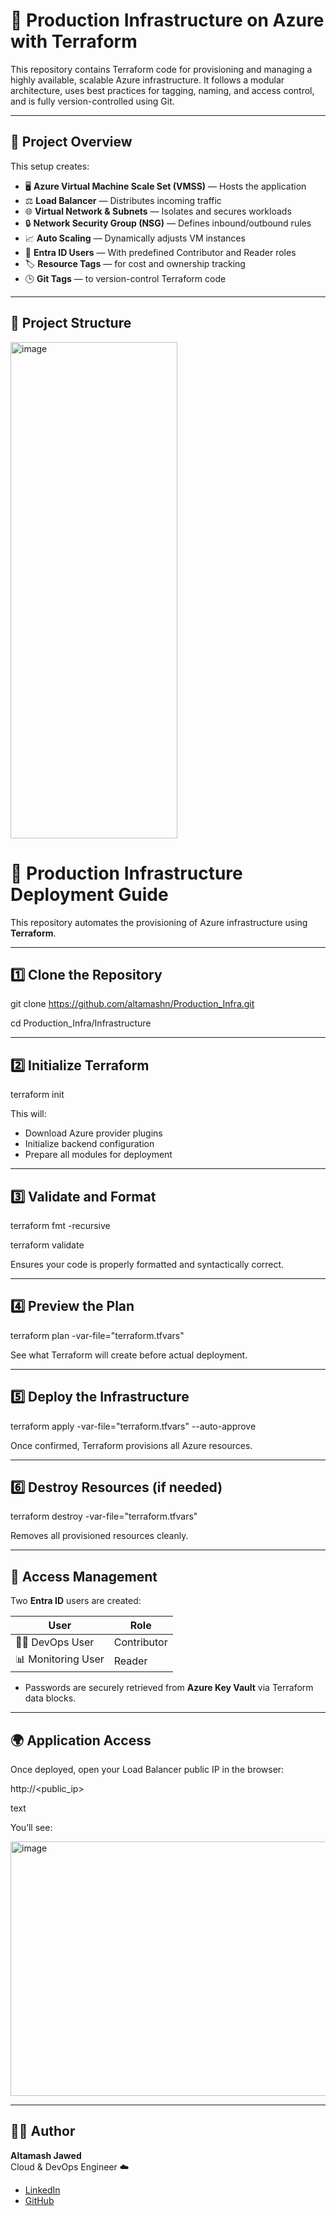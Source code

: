 # 🚀 Production Infrastructure on Azure with Terraform

This repository contains Terraform code for provisioning and managing a highly available, scalable Azure infrastructure. It follows a modular architecture, uses best practices for tagging, naming, and access control, and is fully version-controlled using Git.

---

## 🧱 Project Overview

This setup creates:

- 🖥️ **Azure Virtual Machine Scale Set (VMSS)** — Hosts the application
- ⚖️ **Load Balancer** — Distributes incoming traffic
- 🌐 **Virtual Network & Subnets** — Isolates and secures workloads
- 🔒 **Network Security Group (NSG)** — Defines inbound/outbound rules
- 📈 **Auto Scaling** — Dynamically adjusts VM instances
- 👥 **Entra ID Users** — With predefined Contributor and Reader roles
- 🏷️ **Resource Tags** — for cost and ownership tracking
- 🕒 **Git Tags** — to version-control Terraform code

---

## 📁 Project Structure
<img width="267" height="794" alt="image" src="https://github.com/user-attachments/assets/7f13e45b-6206-475f-81ef-58401f6904e1" />

# 🚀 Production Infrastructure Deployment Guide

This repository automates the provisioning of Azure infrastructure using **Terraform**.

---

## 1️⃣ Clone the Repository

git clone https://github.com/altamashn/Production_Infra.git

cd Production_Infra/Infrastructure

---

## 2️⃣ Initialize Terraform

terraform init

This will:
- Download Azure provider plugins
- Initialize backend configuration
- Prepare all modules for deployment

---

## 3️⃣ Validate and Format

terraform fmt -recursive

terraform validate

Ensures your code is properly formatted and syntactically correct.

---

## 4️⃣ Preview the Plan

terraform plan -var-file="terraform.tfvars"

See what Terraform will create before actual deployment.

---

## 5️⃣ Deploy the Infrastructure

terraform apply -var-file="terraform.tfvars" --auto-approve

Once confirmed, Terraform provisions all Azure resources.

---

## 6️⃣ Destroy Resources (if needed)

terraform destroy -var-file="terraform.tfvars"

Removes all provisioned resources cleanly.

---

## 🔐 Access Management

Two **Entra ID** users are created:

| User              | Role         |
|-------------------|-------------|
| 👨‍💻 DevOps User  | Contributor |
| 📊 Monitoring User| Reader      |

- Passwords are securely retrieved from **Azure Key Vault** via Terraform data blocks.

---

## 🌍 Application Access

Once deployed, open your Load Balancer public IP in the browser:

http://<public_ip>

text

You’ll see:

<img width="1365" height="407" alt="image" src="https://github.com/user-attachments/assets/49b8ddb3-ccb0-4a87-b946-3aa1e1802eca" />

---

## 👨‍💻 Author

**Altamash Jawed**  
Cloud & DevOps Engineer ☁️

- [LinkedIn](https://www.linkedin.com/in/altamash-jawed-62b6231b7)
- [GitHub](https://github.com/altamashn)
